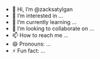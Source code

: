 - 👋 Hi, I’m @zacksatylgan
- 👀 I’m interested in ...
- 🌱 I’m currently learning ...
- 💞️ I’m looking to collaborate on ...
- 📫 How to reach me ...
- 😄 Pronouns: ...
- ⚡ Fun fact: ...

<!---
zacksatylgan/zacksatylgan is a ✨ special ✨ repository because its `README.md` (this file) appears on your GitHub profile.
You can click the Preview link to take a look at your changes.
--->
